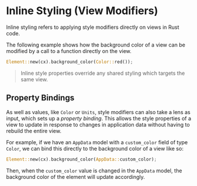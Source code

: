 # Inline Styling (View Modifiers)
Inline styling refers to applying style modifiers directly on views in Rust code. 

The following example shows how the background color of a view can be modified by a call to a function directly on the view.
```rust
Element::new(cx).background_color(Color::red());
```

> Inline style properties override any shared styling which targets the same view.

## Property Bindings
As well as values, like `Color` or `Units`, style modifiers can also take a lens as input, which sets up a *property binding*. This allows the style properties of a view to update in response to changes in application data without having to rebuild the entire view. 

For example, if we have an `AppData` model with a `custom_color` field of type `Color`, we can bind this directly to the background color of a view like so:

```rust
Element::new(cx).background_color(AppData::custom_color);
```

Then, when the `custom_color` value is changed in the `AppData` model, the background color of the element will update accordingly.